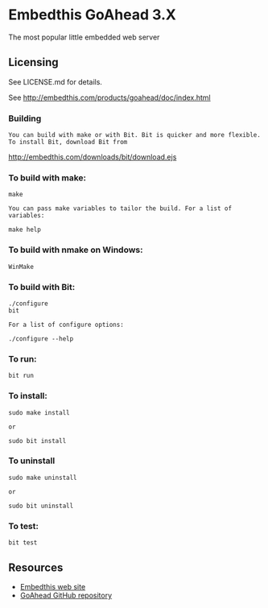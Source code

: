 Embedthis GoAhead 3.X
===

The most popular little embedded web server

Licensing
---
See LICENSE.md for details.


  See http://embedthis.com/products/goahead/doc/index.html

### Building
    You can build with make or with Bit. Bit is quicker and more flexible.
    To install Bit, download Bit from
http://embedthis.com/downloads/bit/download.ejs

### To build with make:

    make

    You can pass make variables to tailor the build. For a list of variables: 

    make help

### To build with nmake on Windows:

    WinMake

### To build with Bit:

    ./configure
    bit

    For a list of configure options:

    ./configure --help

### To run:

    bit run

### To install:

    sudo make install

    or 

    sudo bit install

### To uninstall

    sudo make uninstall

    or

    sudo bit uninstall

### To test:

    bit test

Resources
---
  - [Embedthis web site](http://embedthis.com/)
  - [GoAhead GitHub repository](http://github.com/embedthis/goahead)
